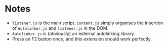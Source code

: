 # Notes

- `listener.js` is the main script. `content.js` simply organises the insertion of `Autolinker.js` and `listener.js` in the DOM.
- `Autolinker.js` is (obviously) an external autolinking library. 
- Press an F2 button once, and this extension should work perfectly.
